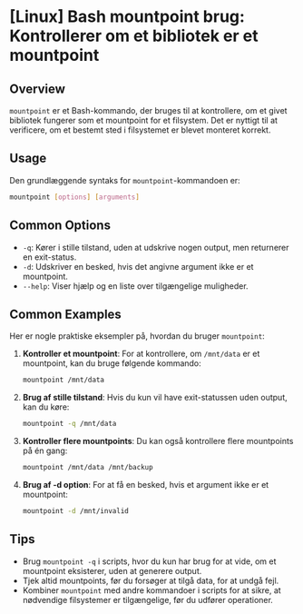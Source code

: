 # [Linux] Bash mountpoint brug: Kontrollerer om et bibliotek er et mountpoint

## Overview
`mountpoint` er et Bash-kommando, der bruges til at kontrollere, om et givet bibliotek fungerer som et mountpoint for et filsystem. Det er nyttigt til at verificere, om et bestemt sted i filsystemet er blevet monteret korrekt.

## Usage
Den grundlæggende syntaks for `mountpoint`-kommandoen er:

```bash
mountpoint [options] [arguments]
```

## Common Options
- `-q`: Kører i stille tilstand, uden at udskrive nogen output, men returnerer en exit-status.
- `-d`: Udskriver en besked, hvis det angivne argument ikke er et mountpoint.
- `--help`: Viser hjælp og en liste over tilgængelige muligheder.

## Common Examples
Her er nogle praktiske eksempler på, hvordan du bruger `mountpoint`:

1. **Kontroller et mountpoint**:
   For at kontrollere, om `/mnt/data` er et mountpoint, kan du bruge følgende kommando:
   ```bash
   mountpoint /mnt/data
   ```

2. **Brug af stille tilstand**:
   Hvis du kun vil have exit-statussen uden output, kan du køre:
   ```bash
   mountpoint -q /mnt/data
   ```

3. **Kontroller flere mountpoints**:
   Du kan også kontrollere flere mountpoints på én gang:
   ```bash
   mountpoint /mnt/data /mnt/backup
   ```

4. **Brug af -d option**:
   For at få en besked, hvis et argument ikke er et mountpoint:
   ```bash
   mountpoint -d /mnt/invalid
   ```

## Tips
- Brug `mountpoint -q` i scripts, hvor du kun har brug for at vide, om et mountpoint eksisterer, uden at generere output.
- Tjek altid mountpoints, før du forsøger at tilgå data, for at undgå fejl.
- Kombiner `mountpoint` med andre kommandoer i scripts for at sikre, at nødvendige filsystemer er tilgængelige, før du udfører operationer.